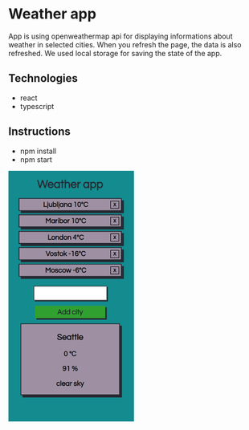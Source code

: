 # Weather app
App is using openweathermap api for displaying informations about weather in selected cities. When you refresh the page, the data is also refreshed. We used local storage for saving the state of the app. 

## Technologies
- react 
- typescript

## Instructions
- npm install
- npm start

<div>
<img src="./preview.PNG" width="250" height="500"/>
</div>





